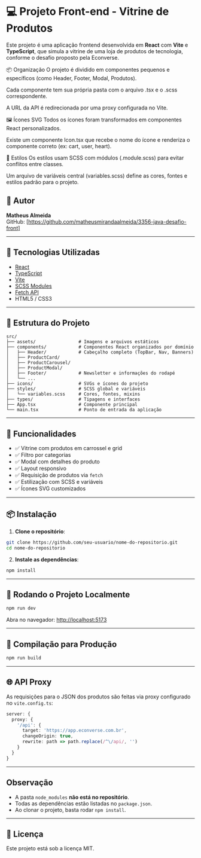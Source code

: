 # 💻 Projeto Front-end - Vitrine de Produtos

Este projeto é uma aplicação frontend desenvolvida em **React** com **Vite** e **TypeScript**, que simula a vitrine de uma loja de produtos de tecnologia, conforme o desafio proposto pela Econverse.

📦 Organização
O projeto é dividido em componentes pequenos e específicos (como Header, Footer, Modal, Produtos).

Cada componente tem sua própria pasta com o arquivo .tsx e o .scss correspondente.

A URL da API é redirecionada por uma proxy configurada no Vite.

🖼️ Ícones SVG
Todos os ícones foram transformados em componentes React personalizados.

Existe um componente Icon.tsx que recebe o nome do ícone e renderiza o componente correto (ex: cart, user, heart).

🎨 Estilos
Os estilos usam SCSS com módulos (.module.scss) para evitar conflitos entre classes.

Um arquivo de variáveis central (variables.scss) define as cores, fontes e estilos padrão para o projeto.

## 🧑 Autor

**Matheus Almeida**  
GitHub: [https://github.com/matheusmirandaalmeida/3356-java-desafio-front]

---

## 🚀 Tecnologias Utilizadas

- [React](https://reactjs.org/)
- [TypeScript](https://www.typescriptlang.org/)
- [Vite](https://vitejs.dev/)
- [SCSS Modules](https://sass-lang.com/)
- [Fetch API](https://developer.mozilla.org/en-US/docs/Web/API/Fetch_API)
- HTML5 / CSS3

---

## 📁 Estrutura do Projeto

```
src/
├── assets/                # Imagens e arquivos estáticos
├── components/            # Componentes React organizados por domínio
│   ├── Header/            # Cabeçalho completo (TopBar, Nav, Banners)
│   ├── ProductCard/
│   ├── ProductCarousel/
│   ├── ProductModal/
│   ├── Footer/            # Newsletter e informações do rodapé
│   └── ...
├── icons/                 # SVGs e ícones do projeto
├── styles/                # SCSS global e variáveis
│   └── variables.scss     # Cores, fontes, mixins
├── types/                 # Tipagens e interfaces
├── App.tsx                # Componente principal
└── main.tsx               # Ponto de entrada da aplicação
```

---

## 🧩 Funcionalidades

- ✅ Vitrine com produtos em carrossel e grid
- ✅ Filtro por categorias
- ✅ Modal com detalhes do produto
- ✅ Layout responsivo
- ✅ Requisição de produtos via `fetch`
- ✅ Estilização com SCSS e variáveis
- ✅ Ícones SVG customizados

---

## 📦 Instalação

1. **Clone o repositório**:

```bash
git clone https://github.com/seu-usuario/nome-do-repositorio.git
cd nome-do-repositorio
```

2. **Instale as dependências**:

```bash
npm install

```
---

## 🧪 Rodando o Projeto Localmente

```bash
npm run dev
```

Abra no navegador: [http://localhost:5173](http://localhost:5173)

---

## 🔧 Compilação para Produção

```bash
npm run build
```

---

## 🌐 API Proxy

As requisições para o JSON dos produtos são feitas via proxy configurado no `vite.config.ts`:

```ts
server: {
  proxy: {
    '/api': {
      target: 'https://app.econverse.com.br',
      changeOrigin: true,
      rewrite: path => path.replace(/^\/api/, '')
    }
  }
}
```

---

## Observação

- A pasta `node_modules` **não está no repositório**.
- Todas as dependências estão listadas no `package.json`.
- Ao clonar o projeto, basta rodar `npm install`.

---

## 📝 Licença

Este projeto está sob a licença MIT.
